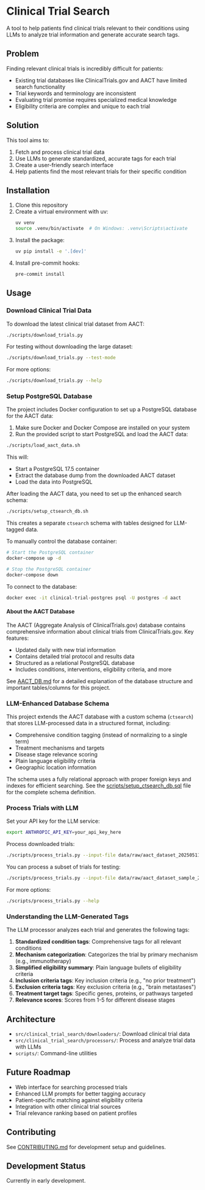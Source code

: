 # Clinical Trial Search

A tool to help patients find clinical trials relevant to their conditions using LLMs to analyze trial information and generate accurate search tags.

## Problem

Finding relevant clinical trials is incredibly difficult for patients:

- Existing trial databases like ClinicalTrials.gov and AACT have limited search functionality
- Trial keywords and terminology are inconsistent
- Evaluating trial promise requires specialized medical knowledge
- Eligibility criteria are complex and unique to each trial

## Solution

This tool aims to:

1. Fetch and process clinical trial data
2. Use LLMs to generate standardized, accurate tags for each trial
3. Create a user-friendly search interface
4. Help patients find the most relevant trials for their specific condition

## Installation

1. Clone this repository
2. Create a virtual environment with uv:
   ```bash
   uv venv
   source .venv/bin/activate  # On Windows: .venv\Scripts\activate
   ```
3. Install the package:
   ```bash
   uv pip install -e '.[dev]'
   ```
4. Install pre-commit hooks:
   ```bash
   pre-commit install
   ```

## Usage

### Download Clinical Trial Data

To download the latest clinical trial dataset from AACT:

```bash
./scripts/download_trials.py
```

For testing without downloading the large dataset:

```bash
./scripts/download_trials.py --test-mode
```

For more options:

```bash
./scripts/download_trials.py --help
```

### Setup PostgreSQL Database

The project includes Docker configuration to set up a PostgreSQL database for the AACT data:

1. Make sure Docker and Docker Compose are installed on your system
2. Run the provided script to start PostgreSQL and load the AACT data:

```bash
./scripts/load_aact_data.sh
```

This will:
- Start a PostgreSQL 17.5 container
- Extract the database dump from the downloaded AACT dataset
- Load the data into PostgreSQL

After loading the AACT data, you need to set up the enhanced search schema:

```bash
./scripts/setup_ctsearch_db.sh
```

This creates a separate `ctsearch` schema with tables designed for LLM-tagged data.

To manually control the database container:

```bash
# Start the PostgreSQL container
docker-compose up -d

# Stop the PostgreSQL container
docker-compose down
```

To connect to the database:

```bash
docker exec -it clinical-trial-postgres psql -U postgres -d aact
```

#### About the AACT Database

The AACT (Aggregate Analysis of ClinicalTrials.gov) database contains comprehensive information about clinical trials from ClinicalTrials.gov. Key features:

- Updated daily with new trial information
- Contains detailed trial protocol and results data
- Structured as a relational PostgreSQL database
- Includes conditions, interventions, eligibility criteria, and more

See [AACT_DB.md](AACT_DB.md) for a detailed explanation of the database structure and important tables/columns for this project.

### LLM-Enhanced Database Schema

This project extends the AACT database with a custom schema (`ctsearch`) that stores LLM-processed data in a structured format, including:

- Comprehensive condition tagging (instead of normalizing to a single term)
- Treatment mechanisms and targets
- Disease stage relevance scoring
- Plain language eligibility criteria
- Geographic location information

The schema uses a fully relational approach with proper foreign keys and indexes for efficient searching. See the [scripts/setup_ctsearch_db.sql](scripts/setup_ctsearch_db.sql) file for the complete schema definition.

### Process Trials with LLM

Set your API key for the LLM service:

```bash
export ANTHROPIC_API_KEY=your_api_key_here
```

Process downloaded trials:

```bash
./scripts/process_trials.py --input-file data/raw/aact_dataset_20250511.zip
```

You can process a subset of trials for testing:

```bash
./scripts/process_trials.py --input-file data/raw/aact_dataset_sample_20250511.json --max-trials 5
```

For more options:

```bash
./scripts/process_trials.py --help
```

### Understanding the LLM-Generated Tags

The LLM processor analyzes each trial and generates the following tags:

1. **Standardized condition tags**: Comprehensive tags for all relevant conditions
2. **Mechanism categorization**: Categorizes the trial by primary mechanism (e.g., immunotherapy)
3. **Simplified eligibility summary**: Plain language bullets of eligibility criteria
4. **Inclusion criteria tags**: Key inclusion criteria (e.g., "no prior treatment")
5. **Exclusion criteria tags**: Key exclusion criteria (e.g., "brain metastases")
6. **Treatment target tags**: Specific genes, proteins, or pathways targeted
7. **Relevance scores**: Scores from 1-5 for different disease stages

## Architecture

- `src/clinical_trial_search/downloaders/`: Download clinical trial data
- `src/clinical_trial_search/processors/`: Process and analyze trial data with LLMs
- `scripts/`: Command-line utilities

## Future Roadmap

- Web interface for searching processed trials
- Enhanced LLM prompts for better tagging accuracy
- Patient-specific matching against eligibility criteria
- Integration with other clinical trial sources
- Trial relevance ranking based on patient profiles

## Contributing

See [CONTRIBUTING.md](CONTRIBUTING.md) for development setup and guidelines.

## Development Status

Currently in early development.
